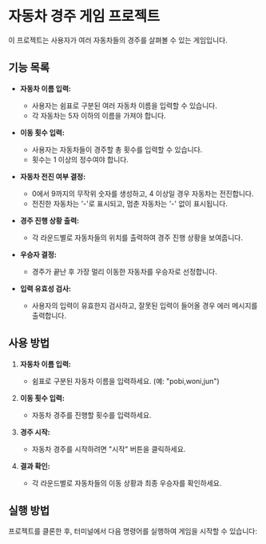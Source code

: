 # 자동차 경주 게임 프로젝트

이 프로젝트는 사용자가 여러 자동차들의 경주를 살펴볼 수 있는 게임입니다.

## 기능 목록

- **자동차 이름 입력:**
  - 사용자는 쉼표로 구분된 여러 자동차 이름을 입력할 수 있습니다.
  - 각 자동차는 5자 이하의 이름을 가져야 합니다.

- **이동 횟수 입력:**
  - 사용자는 자동차들이 경주할 총 횟수를 입력할 수 있습니다.
  - 횟수는 1 이상의 정수여야 합니다.

- **자동차 전진 여부 결정:**
  - 0에서 9까지의 무작위 숫자를 생성하고, 4 이상일 경우 자동차는 전진합니다.
  - 전진한 자동차는 '-'로 표시되고, 멈춘 자동차는 '-' 없이 표시됩니다.

- **경주 진행 상황 출력:**
  - 각 라운드별로 자동차들의 위치를 출력하여 경주 진행 상황을 보여줍니다.

- **우승자 결정:**
  - 경주가 끝난 후 가장 멀리 이동한 자동차를 우승자로 선정합니다.

- **입력 유효성 검사:**
  - 사용자의 입력이 유효한지 검사하고, 잘못된 입력이 들어올 경우 에러 메시지를 출력합니다.

## 사용 방법

1. **자동차 이름 입력:**
   - 쉼표로 구분된 자동차 이름을 입력하세요. (예: "pobi,woni,jun")

2. **이동 횟수 입력:**
   - 자동차 경주를 진행할 횟수를 입력하세요.

3. **경주 시작:**
   - 자동차 경주를 시작하려면 "시작" 버튼을 클릭하세요.

4. **결과 확인:**
   - 각 라운드별로 자동차들의 이동 상황과 최종 우승자를 확인하세요.

## 실행 방법

프로젝트를 클론한 후, 터미널에서 다음 명령어를 실행하여 게임을 시작할 수 있습니다:

